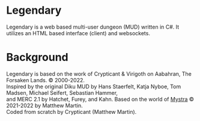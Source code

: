 # Legendary
Legendary is a web based multi-user dungeon (MUD) written in C#. It utilizes an HTML based interface (client) and websockets.

# Background
Legendary is based on the work of Crypticant & Virigoth on Aabahran, The Forsaken Lands. &copy; 2000-2022.<br />
Inspired by the original Diku MUD by Hans Staerfelt, Katja Nyboe, Tom Madsen, Michael Seifert, Sebastian Hammer,<br />
and MERC 2.1 by Hatchet, Furey, and Kahn. Based on the world of [Mystra](https://www.thelegendarygame.com) &copy; 2021-2022 by Matthew Martin.<br/>
Coded from scratch by Crypticant (Matthew Martin).
